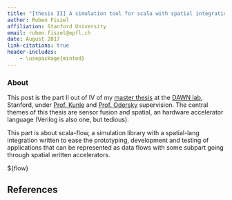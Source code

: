 ```yaml
---
title: "[thesis II] A simulation tool for scala with spatial integration: scala-flow"
author: Ruben Fiszel
affiliation: Stanford University
email: ruben.fiszel@epfl.ch
date: August 2017
link-citations: true
header-includes:
    - \usepackage{minted}
---
```


### About

This post is the part II out of IV of my [master thesis](assets/thesis.pdf) at the [DAWN lab](http://dawn.cs.stanford.edu/), Stanford, under [Prof. Kunle](http://arsenalfc.stanford.edu/kunle) and [Prof. Odersky](http://lampwww.epfl.ch/~odersky/) supervision. The central themes of this thesis are sensor fusion and spatial, an hardware accelerator language (Verilog is also one, but tedious). 

This part is about scala-flow, a simulation library with a spatial-lang integration written to ease the prototyping, development and testing of applications that can be represented as data flows with some subpart going through spatial written accelerators.

${flow}

## References


